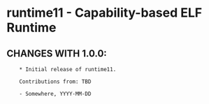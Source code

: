 # runtime11 - Capability-based ELF Runtime

## CHANGES WITH 1.0.0:

        * Initial release of runtime11.

        Contributions from: TBD

        - Somewhere, YYYY-MM-DD
